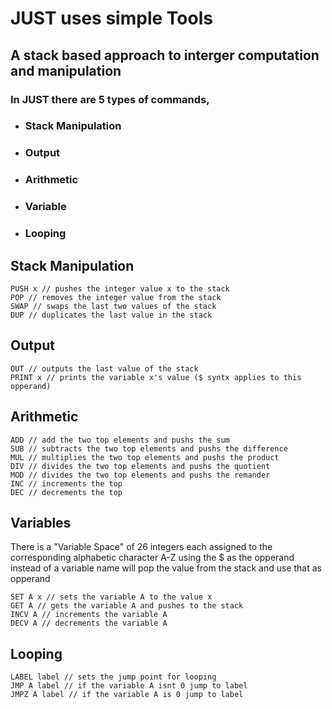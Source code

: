 # JUST uses simple Tools

## A stack based approach to interger computation and manipulation

### In JUST there are 5 types of commands, 

- ### Stack Manipulation
- ### Output
- ### Arithmetic
- ### Variable
- ### Looping

## Stack Manipulation

```
PUSH x // pushes the integer value x to the stack
POP // removes the integer value from the stack
SWAP // swaps the last two values of the stack
DUP // duplicates the last value in the stack
```

## Output

```
OUT // outputs the last value of the stack
PRINT x // prints the variable x's value ($ syntx applies to this opperand)
```


## Arithmetic
``` 
ADD // add the two top elements and pushs the sum
SUB // subtracts the two top elements and pushs the difference
MUL // multiplies the two top elements and pushs the product
DIV // divides the two top elements and pushs the quotient
MOD // divides the two top elements and pushs the remander
INC // increments the top
DEC // decrements the top
```

## Variables
There is a "Variable Space" of 26 integers each assigned to the corresponding alphabetic character A-Z
using the $ as the opperand instead of a variable name will pop the value from the stack and use that as opperand

```
SET A x // sets the variable A to the value x
GET A // gets the variable A and pushes to the stack
INCV A // increments the variable A
DECV A // decrements the variable A
```

## Looping

```
LABEL label // sets the jump point for looping
JMP A label // if the variable A isnt 0 jump to label
JMPZ A label // if the variable A is 0 jump to label
```